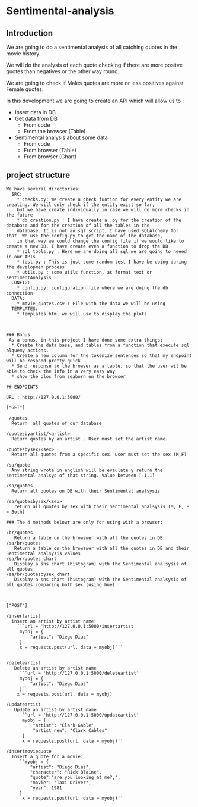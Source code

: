 # Sentimental-analysis

## Introduction

We are going to do a sentimental analysis of all catching quotes in the movie history.

We will do the analysis of each quote checking if there are more positve quotes than negatives or the other way round.

We are going to check if Males quotes are more or less positives against Female quotes.

In this development we are going to create an API which will allow us to :
  * Insert data in DB
  * Get data from DB
      * From code
      * From the browser (Table)
  * Sentimental analysis about some data
      * From code
      * From browser (Table)
      * From browser (Chart)
      
  ## project structure
    We have several directories:
      SRC:
        * checks.py: We create a check funtion for every entity we are creating. We will only check if the entity exist so far, 
        but we have create individually in case we will do more checks in the future
        * db_creation.py : I have create a .py for the creation of the database and for the creation of all the tables in the 
        database. It is not an sql script, I have used SQLAlchemy for that. We use the config.py to get the name of the database, 
        in that way we could change the config file if we would like to create a new DB. I have create even a function to drop the DB
        * sql_tools.py : Here we are doing all sql we are going to neeed in our APIs
        * test.py : This is just some random test I have be doing during the developmen process
        * utils.py : some utils function, as format text or sentimentAnalysis
      CONFIG:
        * config.py: configuration file where we are doing the db connection
      DATA: 
        * movie_quotes.csv : File with the data we will be using
      TEMPLATES: 
        * templates.html we will use to display the plots 
        
        
        
    ### Bonus
     As a bonus, in this project I have done some extra things:
      * Create the data base, and tables from a function that execute sql alquemy actions.
      * Create a new column for the tokenize sentences so that my endpoint will be respond pretty quick
      * Send response to the browser as a table, so that the user wil be able to check the info in a very easy way
      * show the plos from seaborn on the browser
        
    ## ENDPOINTS
    
    URL : http://127.0.0.1:5000/
    
    ["GET"]
    
     /quotes 
      Return  all quotes of our database
      
    /quotesbyartist/<artist>
      Return quotes by an artist . User must set the artist name.
      
    /quotesbysex/<sex> 
      Return all quotes from a specific sex. User must set the sex (M,F)
    
    /sa/quote 
      Any string wrote in english will be evaulate y return the sentimental analsys of that string. Value between [-1,1]
      
    /sa/quotes
      Return all quotes on DB with their Sentimental analsysis
      
    /sa/quotesbysex/<sex>
       return all quotes by sex with their Sentimental analsysis (M, F, B = Both)
       
    ### The 4 methods belowr are only for using with a browser:
        
    /br/quotes
       Return a table on the browswer with all the quotes in DB
    /sa/br/quotes
       Return a table on the browswer with all the quotes in DB and their Sentimental analsysis values
    /sa/br/quotes_chart 
       Display a sns chart (histogram) with the Sentimental analsysis of all quotes
    /sa/br/quotesbysex_chart
       Display a sns chart (histogram) with the Sentimental analsysis of all quotes comparing both sex (using hue)
    
   

    ["POST"]
    
    /insertartist
      insert an artist by artist name:
        ´´´url = 'http://127.0.0.1:5000/insertartist'
         myobj = {
             "artist": "Diego Diaz"
         }
         x = requests.post(url, data = myobj)```
         
         
    /deleteartist
       Delete an artist by artist name
         ```url = 'http://127.0.0.1:5000/deleteartist'
         myobj = {
             "artist": "Diego Diaz"
         }```
        x = requests.post(url, data = myobj)
        
    /updateartist
       Update an artist by artist name
          ``url = 'http://127.0.0.1:5000/updateartist'
          myobj = {
              "artist": "Clark Gable",
              "artist_new": "Clark Cables"
          }
       	  x = requests.post(url, data = myobj)''
          
    /insertmoviequote
      Insert a quote for a movie: 
         ``myobj = {
             "artist": "Diego Diaz",
             "character": "Rick Blaine",
             "quote":"are you looking at me?,",
             "movie": "Taxi Driver",
             "year": 1981
         }
          x = requests.post(url, data = myobj)''
      
        
       
  




